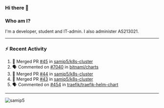 ### Hi there 👋

### Who am I?
I'm a developer, student and IT-admin. I also administer AS213021.

---
### :zap: Recent Activity
<!--START_SECTION:activity-->
1. 🎉 Merged PR [#45](https://github.com/samip5/k8s-cluster/pull/45) in [samip5/k8s-cluster](https://github.com/samip5/k8s-cluster)
2. 🗣 Commented on [#7040](https://github.com/bitnami/charts/issues/7040) in [bitnami/charts](https://github.com/bitnami/charts)
3. 🎉 Merged PR [#44](https://github.com/samip5/k8s-cluster/pull/44) in [samip5/k8s-cluster](https://github.com/samip5/k8s-cluster)
4. 🎉 Merged PR [#43](https://github.com/samip5/k8s-cluster/pull/43) in [samip5/k8s-cluster](https://github.com/samip5/k8s-cluster)
5. 🗣 Commented on [#454](https://github.com/traefik/traefik-helm-chart/issues/454) in [traefik/traefik-helm-chart](https://github.com/traefik/traefik-helm-chart)
<!--END_SECTION:activity-->
---

<img align="center" src="https://github-readme-stats.vercel.app/api?username=samip5&show_icons=true" alt="samip5" />
